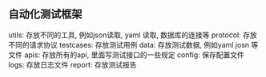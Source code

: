 ## 自动化测试框架

utils: 存放不同的工具, 例如json读取, yaml 读取, 数据库的连接等
protocol: 存放不同的请求协议
testcases: 存放测试用例
data: 存放测试数据, 例如yaml josn 等文件
apis: 存放所有的api, 里面写测试接口的一些规定
config: 保存配置文件
logs: 存放日志文件
report: 存放测试报告